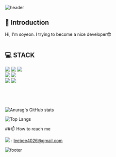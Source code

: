 ![header](https://capsule-render.vercel.app/api?type=waving&color=7F7FD5&text=%20%20%20&height=200&fontSize=90&fontColor=ffffff)

## 🙌 Introduction
Hi, I'm soyeon.
I trying to become a nice developer😎
<br>
<br>

## 💻 STACK

![](https://img.shields.io/badge/Javascript-F7DF1E?style=flat-square&logo=JavaScript&logoColor=black)
![](https://img.shields.io/badge/HTML5-E34F26?style=flat-square&logo=HTML5&logoColor=white)
![](https://img.shields.io/badge/CSS3-1572B6?style=flat-square&logo=CSS3&logoColor=white)
<br>
![](https://img.shields.io/badge/React-61DAFB?style=flat-square&logo=React&logoColor=black)
![](https://img.shields.io/badge/Redux-764ABC?style=flat-square&logo=Redux&logoColor=white)
<br>
![](https://img.shields.io/badge/VisualStudioCode-E10098?style=flat-square&logo=GraphQL&logoColor=white)
![](https://img.shields.io/badge/PyCharm-000000?style=flat-square&logo=GraphQL&logoColor=white)

<br><br>

##

![Anurag's GitHub stats](https://github-readme-stats.vercel.app/api?username=leebee2&show_icons=true&theme=radical)

![Top Langs](https://github-readme-stats.vercel.app/api/top-langs/?username=leebee2&layout=compact&theme=radical)
<br>


##📫 How to reach me

<img src="https://img.shields.io/badge/Gmail-EA4335?style=flat&logo=Gmail&logoColor=EA4335"/> : leebee4026@gmail.com


![footer](https://capsule-render.vercel.app/api?section=footer&type=waving&color=7F7FD5)

